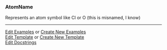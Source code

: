 ### <a id="McUtils.Parsers.RegexPatterns.AtomName">AtomName</a>
Represents an atom symbol like Cl or O (this is misnamed, I know)



___

[Edit Examples](https://github.com/McCoyGroup/McUtils/edit/edit/ci/examples/ci/docs/McUtils/Parsers/RegexPatterns/AtomName.md) or 
[Create New Examples](https://github.com/McCoyGroup/McUtils/new/edit/?filename=ci/examples/ci/docs/McUtils/Parsers/RegexPatterns/AtomName.md) <br/>
[Edit Template](https://github.com/McCoyGroup/McUtils/edit/edit/ci/docs/ci/docs/McUtils/Parsers/RegexPatterns/AtomName.md) or 
[Create New Template](https://github.com/McCoyGroup/McUtils/new/edit/?filename=ci/docs/templates/ci/docs/McUtils/Parsers/RegexPatterns/AtomName.md) <br/>
[Edit Docstrings](https://github.com/McCoyGroup/McUtils/edit/edit/McUtils/Parsers/RegexPatterns/AtomName/__init__.py?message=Update%20Docs)